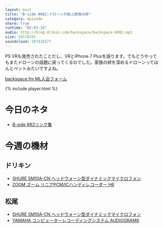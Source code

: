 ```yaml
---
layout: post
title: "B-side #082:ドローンが結ぶ家族の絆"
category: episode
share: true
runtime: "02:03:16"
audio: http://blog.drikin.com/backspace/backspace-b082.mp3
size: 59178335
soundcloud: 287435577   
---
```


PS VRも発売されたことだし、VRとiPhone 7 Plusを語ります。でもどうやってもまたドローンの話題に戻ってくるのでした。家族の絆を深めるドローンってほんとペットみたいですよね。

[backspace.fm ML入会フォーム](http://backspace.us11.list-manage.com/subscribe?u=09c933bd3997c1d16dbed156a&id=84b6529b91)

{% include player.html %}

# 今日のネタ

* [B-side #82リンク集](https://blog.backspace.fm/b-side-82%E3%83%AA%E3%83%B3%E3%82%AF%E9%9B%86-bc4ad12772#.cyri9apju)


# 今週の機材

## ドリキン
* [SHURE  SM10A-CN ヘッドウォーン型ダイナミックマイクロフォン](http://amzn.to/1LXIGkV) 
* [ZOOM ズーム リニアPCM/ICハンディレコーダー H6](http://amzn.to/29BOo5n)

## 松尾
* [SHURE  SM10A-CN ヘッドウォーン型ダイナミックマイクロフォン](http://amzn.to/1LXIGkV) 
* [YAMAHA コンピューターレコーディングシステム AUDIOGRAM6](http://amzn.to/1Rsyq5W)
